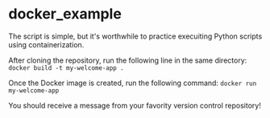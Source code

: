 # docker_example

The script is simple, but it's worthwhile to practice execuiting Python scripts using containerization.

After cloning the repository, run the following line in the same directory:
`docker build -t my-welcome-app .`

Once the Docker image is created,  run the following command:
`docker run my-welcome-app`

You should receive a message from your favority version control repository!
